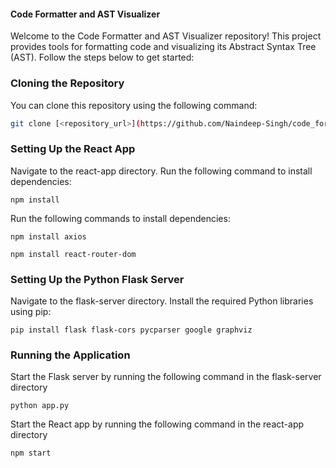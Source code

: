 #### Code Formatter and AST Visualizer

Welcome to the Code Formatter and AST Visualizer repository! This project provides tools for formatting code and visualizing its Abstract Syntax Tree (AST). Follow the steps below to get started:

### Cloning the Repository

You can clone this repository using the following command:

```bash
git clone [<repository_url>](https://github.com/Naindeep-Singh/code_format.git)
```

### Setting Up the React App
Navigate to the react-app directory.
Run the following command to install dependencies:
```
npm install
```
Run the following commands to install dependencies:
```
npm install axios
```
```
npm install react-router-dom
```

### Setting Up the Python Flask Server
Navigate to the flask-server directory.
Install the required Python libraries using pip:
```
pip install flask flask-cors pycparser google graphviz
```

### Running the Application
Start the Flask server by running the following command in the flask-server directory
```
python app.py
```
Start the React app by running the following command in the react-app directory
```
npm start
```
